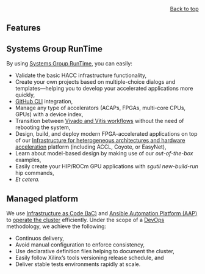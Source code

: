 <div id="readme" class="Box-body readme blob js-code-block-container">
<article class="markdown-body entry-content p-3 p-md-6" itemprop="text">
<p align="right">
<a href="https://github.com/fpgasystems/hacc#--heterogenous-accelerated-compute-cluster">Back to top</a>
</p>

# Features

## Systems Group RunTime
By using [Systems Group RunTime](https://github.com/fpgasystems/sgrt/tree/main), you can easily:

* Validate the basic HACC infrastructure functionality,
* Create your own projects based on multiple-choice dialogs and templates—helping you to develop your accelerated applications more quickly, 
* [GitHub CLI](https://cli.github.com) integration,
* Manage any type of accelerators (ACAPs, FPGAs, multi-core CPUs, GPUs) with a device index,
* Transition between [Vivado and Vitis workflows](./vocabulary.md#vivado-and-vitis-workflows) without the need of rebooting the system,
* Design, build, and deploy modern FPGA-accelerated applications on top of our [Infrastructure for heterogeneous architectures and hardware acceleration](https://systems.ethz.ch/research/data-processing-on-modern-hardware/hardware-acceleration-infrastructure.html) platform (including ACCL, Coyote, or EasyNet),
* Learn about model-based design by making use of our *out-of-the-box* examples,
* Easily create your HIP/ROCm GPU applications with *sgutil new-build-run* hip commands,
* *Et cetera.*

## Managed platform
We use [Infrastructure as Code (IaC)](./vocabulary.md#infrastructure-as-code-iac) and [Ansible Automation Platform (AAP)](./vocabulary.md#ansible-automation-platform-aap) to [operate the cluster](../docs/operating-the-cluster.md#operating-the-cluster) efficiently. Under the scope of a [DevOps](./vocabulary.md#devops) methodology, we achieve the following: 

* Continuos delivery,
* Avoid manual configuration to enforce consistency,
* Use declarative definition files helping to document the cluster,
* Easily follow Xilinx’s tools versioning release schedule, and
* Deliver stable tests environments rapidly at scale.

<!-- ## You are welcome
We are glad and welcome you every time you login to one of our servers. Behind the scenes, our *welcome_msg* script performs the following functions:

* Runs a sanity check to verify the correct functioning of the operating system, as well as hardware and software related to Xilinx accelerators,
* Helps you to choose your environement regarding [Vivado and Vitis workflows](./vocabulary.md#vivado-and-vitis-workflows),
* It gives you derived information regarding the active *Xilinx release branch, tools, and flashable partitions running on FPGA,* as well as the network information that might be relevant for your accelerated applications,
* *Et cetera.* -->